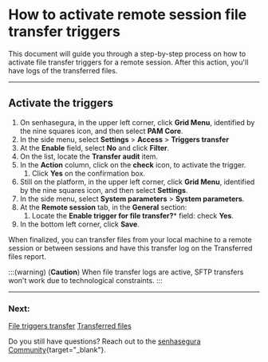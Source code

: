 # How to activate remote session file transfer triggers

This document will guide you through a step-by-step process on how to activate file transfer triggers for a remote session. After this action, you'll have logs of the transferred files.
***

## Activate the triggers

1. On senhasegura, in the upper left corner, click **Grid Menu**, identified by the nine squares icon, and then select **PAM Core**.
2. In the side menu, select **Settings** >  **Access** > **Triggers transfer**
3. At the **Enable** field, select **No** and click **Filter**.
4. On the list, locate the **Transfer audit** item.
5. In the **Action** column, click on the **check** icon, to activate the trigger.
    1. Click **Yes** on the confirmation box.
6. Still on the platform, in the upper left corner, click **Grid Menu**, identified by the nine squares icon, and then select **Settings**.
7. In the side menu, select **System parameters** > **System parameters**.
8. At the **Remote session** tab, in the **General** section:
    1. Locate the **Enable trigger for file transfer?*** field: check **Yes**. 
9. In the bottom left corner, click **Save**.

When finalized, you can transfer files from your local machine to a remote session or between sessions and have this transfer log on the Transferred files report.


:::(warning) (**Caution**)
When file transfer logs are active, SFTP transfers won't work due to technological constraints.
:::
***

### Next:
[File triggers transfer](/v3-33/docs/pam-session-file-transfer-triggers)
[Transferred files](/v3-33/docs/pam-session-transferred-files)

Do you still have questions? Reach out to the [senhasegura Community](https://community.senhasegura.io/){target="_blank"}.
